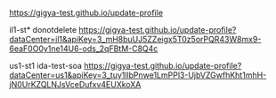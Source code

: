 https://gigya-test.github.io/update-profile

il1-st* donotdelete https://gigya-test.github.io/update-profile?dataCenter=il1&apiKey=3_mH8buUJ5ZZeigx5T0z5orPQR43W8mx9-6eaF0O0y1ne14U6-ods_2qFBtM-C8Q4c

us1-st1 ida-test-soa https://gigya-test.github.io/update-profile?dataCenter=us1&apiKey=3_tuy1llbPnwe1LmPPl3-UjbVZGwfhKht1mhH-jN0UrKZQLNJsVceDufxv4EUXkoXA
